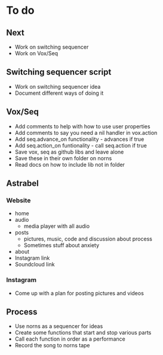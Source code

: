 # To do

## Next
- Work on switching sequencer
- Work on Vox/Seq

## Switching sequencer script
- Work on switching sequencer idea
- Document different ways of doing it

## Vox/Seq
- Add comments to help with how to use user properties
- Add comments to say you need a nil handler in vox.action
- Add seq.advance_on functionality - advances if true
- Add seq.action_on funtionality - call seq.action if true
- Save vox, seq as github libs and leave alone
- Save these in their own folder on norns
- Read docs on how to include lib not in folder

## Astrabel
### Website
- home
- audio
  - media player with all audio
- posts
  - pictures, music, code and discussion about process
  - Sometimes stuff about anxiety
- about
- Instagram link
- Soundcloud link

### Instagram
- Come up with a plan for posting pictures and videos

## Process
- Use norns as a sequencer for ideas
- Create some functions that start and stop various parts
- Call each function in order as a performance
- Record the song to norns tape 